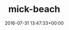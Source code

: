 ---
title:		"mick-beach"
type:		"upload"
description:		"TBC"
date:		"2016-07-31 13:47:33+00:00"
album:		"people"
filename:		"mick-beach.md"
series:		""
cl_public_id:		"people/mick-beach"
cl_version:		1497005475
format:		"tiff"
bytes:		2729756
width:		1115
height:		1440
exposure_mode:		"Auto"
program:		"Aperture-priority AE"
aperture:		"4.5"
focal_length:		"16.0 mm"
iso:		"200"
shutter_speed:		"1/1000"
metering:		"Multi-segment"
flash:		"Off, Did not fire"
white_balance:		"Custom"
colour_temp:		"5100"
has_crop:		"false"
orientation:		"Horizontal (normal)"
camera_model:		"NIKON D800"
lens_info:		"16mm f/2.8"
artist:		"No artist info"
x_resolution:		"300"
y_resolution:		"300"
---